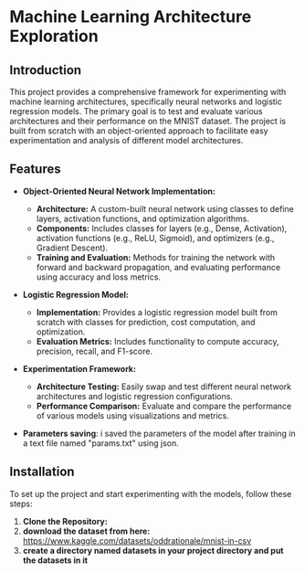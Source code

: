 # Machine Learning Architecture Exploration

## Introduction
This project provides a comprehensive framework for experimenting with machine learning architectures, specifically neural networks and logistic regression models. The primary goal is to test and evaluate various architectures and their performance on the MNIST dataset. The project is built from scratch with an object-oriented approach to facilitate easy experimentation and analysis of different model architectures.

## Features
- **Object-Oriented Neural Network Implementation:**
  - **Architecture:** A custom-built neural network using classes to define layers, activation functions, and optimization algorithms.
  - **Components:** Includes classes for layers (e.g., Dense, Activation), activation functions (e.g., ReLU, Sigmoid), and optimizers (e.g., Gradient Descent).
  - **Training and Evaluation:** Methods for training the network with forward and backward propagation, and evaluating performance using accuracy and loss metrics.

- **Logistic Regression Model:**
  - **Implementation:** Provides a logistic regression model built from scratch with classes for prediction, cost computation, and optimization.
  - **Evaluation Metrics:** Includes functionality to compute accuracy, precision, recall, and F1-score.

- **Experimentation Framework:**
  - **Architecture Testing:** Easily swap and test different neural network architectures and logistic regression configurations.
  - **Performance Comparison:** Evaluate and compare the performance of various models using visualizations and metrics.
- **Parameters saving**: i saved the parameters of the model after training in a text file named "params.txt" using json.

## Installation
To set up the project and start experimenting with the models, follow these steps:

1. **Clone the Repository:**
2. **download the dataset from here:** https://www.kaggle.com/datasets/oddrationale/mnist-in-csv
3. **create a directory named datasets in your project directory and put the datasets in it**
   
